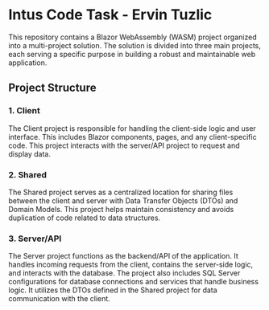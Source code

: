 # Intus Code Task - Ervin Tuzlic

This repository contains a Blazor WebAssembly (WASM) project organized into a multi-project solution. The solution is divided into three main projects, each serving a specific purpose in building a robust and maintainable web application.

## Project Structure
### 1. Client
The Client project is responsible for handling the client-side logic and user interface. This includes Blazor components, pages, and any client-specific code. This project interacts with the server/API project to request and display data.

### 2. Shared
The Shared project serves as a centralized location for sharing files between the client and server with Data Transfer Objects (DTOs) and Domain Models. This project helps maintain consistency and avoids duplication of code related to data structures.

### 3. Server/API
The Server project functions as the backend/API of the application. It handles incoming requests from the client, contains the server-side logic, and interacts with the database. The project also includes SQL Server configurations for database connections and services that handle business logic. It utilizes the DTOs defined in the Shared project for data communication with the client.
